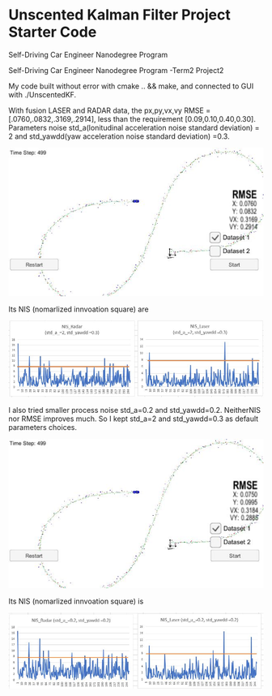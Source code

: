 # Unscented Kalman Filter Project Starter Code
Self-Driving Car Engineer Nanodegree Program

Self-Driving Car Engineer Nanodegree Program -Term2 Project2 

My code built without error with cmake .. && make, and connected to GUI with ./UnscentedKF. 

With fusion LASER and RADAR data, the px,py,vx,vy RMSE = [.0760,.0832,.3169,.2914], less than the requirement [0.09,0.10,0.40,0.30].  Parameters noise std_a(lonitudinal acceleration noise standard deviation) = 2 and std_yawdd(yaw acceleration noise standard deviation) =0.3.

![Fusion with std_a= 2, std_yawdd =0.3](./figures/unscented_both_std_a_2_std_yawdd_0.3.JPG)

Its NIS (nomarlized innvoation square) are 

![Fusion with std_a= 2, std_yawdd =0.3](./figures/NIS_std_a_2_std_yawdd_0.3.JPG)

I also tried smaller process noise std_a=0.2 and std_yawdd=0.2. NeitherNIS nor RMSE improves much. So I kept std_a=2 and std_yawdd=0.3 as default parameters choices. 

![Fusion with std_a= 0.2, std_yawdd =0.2](./figures/unscented_both_std_a_0.2_std_yawdd_0.2.JPG)

Its NIS (nomarlized innvoation square) is 

![Fusion with std_a= 0.2, std_yawdd =0.2](./figures/NIS_std_a_0.2_std_yawdd_0.2.JPG)

